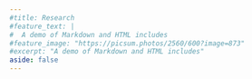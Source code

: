 ```yaml
---
#title: Research
#feature_text: |
#  A demo of Markdown and HTML includes
#feature_image: "https://picsum.photos/2560/600?image=873"
#excerpt: "A demo of Markdown and HTML includes"
aside: false
---
```

